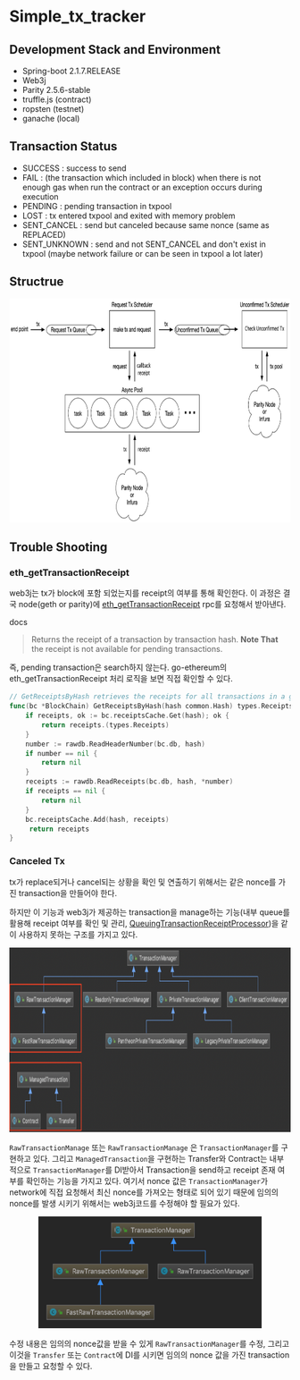 # Simple_tx_tracker

## Development Stack and Environment
- Spring-boot 2.1.7.RELEASE
- Web3j
- Parity 2.5.6-stable
- truffle.js (contract)
- ropsten (testnet) 
- ganache (local) 

## Transaction Status
- SUCCESS :
success to send  
- FAIL :
(the transaction which included in block) when there is not enough gas when run the contract or an exception occurs during execution  
- PENDING :
pending transaction in txpool  
- LOST :
tx entered txpool and exited with memory problem
- SENT_CANCEL :
send but canceled because same nonce (same as REPLACED)  
- SENT_UNKNOWN :
send and not SENT_CANCEL and don't exist in txpool (maybe network failure or can be seen in txpool a lot later)

## Structrue

<p align="center">
    	<img src="./img/simple_tx_tracker_structure.png" width="800" height="400"></img>
	
</p>


## Trouble Shooting
### eth_getTransactionReceipt
web3j는 tx가 block에 포함 되었는지를 receipt의 여부를 통해 확인한다. 이 과정은 결국 node(geth or parity)에 [eth_getTransactionReceipt](https://github.com/ethereum/wiki/wiki/JSON-RPC#eth_gettransactionreceipt) rpc를 요청해서 받아낸다. 

docs
> Returns the receipt of a transaction by transaction hash.
**Note That** the receipt is not available for pending transactions.

즉, pending transaction은 search하지 않는다.
go-ethereum의 eth_getTransactionReceipt 처리 로직을 보면 직접 확인할 수 있다.
```go
// GetReceiptsByHash retrieves the receipts for all transactions in a given block.
func(bc *BlockChain) GetReceiptsByHash(hash common.Hash) types.Receipts {
	if receipts, ok := bc.receiptsCache.Get(hash); ok {
		return receipts.(types.Receipts)
	}
	number := rawdb.ReadHeaderNumber(bc.db, hash)
	if number == nil {
		return nil
	}
	receipts := rawdb.ReadReceipts(bc.db, hash, *number)
	if receipts == nil {
		return nil
	}
	bc.receiptsCache.Add(hash, receipts)
	 return receipts
}
```

### Canceled Tx

tx가 replace되거나 cancel되는 상황을 확인 및 연출하기 위해서는 같은 nonce를 가진 transaction을 만들어야 한다.

하지만 이 기능과 web3j가 제공하는 transaction을 manage하는 기능(내부 queue를 활용해 receipt 여부를 확인 및 관리, [QueuingTransactionReceiptProcessor](https://github.com/web3j/web3j/blob/master/core/src/main/java/org/web3j/tx/response/QueuingTransactionReceiptProcessor.java))을 같이 사용하지 못하는 구조를 가지고 있다.

<p align="center">
    	<img src="./img/web3j_org.web3j.tx_class_diagram.png" width="800" height="330"></img>
</p>

`RawTransactionManage` 또는 `RawTransactionManage` 은 `TransactionManager`를 구현하고 있다.
그리고 `ManagedTransaction`을 구현하는 Transfer와 Contract는 내부적으로 `TransactionManager`를 DI받아서 Transaction을 send하고 receipt 존재 여부를 확인하는 기능을 가지고 있다.
여기서 nonce 값은 `TransactionManager`가 network에 직접 요청해서 최신 nonce를 가져오는 형태로 되어 있기 때문에 임의의 nonce를 발생 시키기 위해서는 web3j코드를 수정해야 할 필요가 있다.

<p align="center">
    	<img src="./img/web3j_org.web3j.tx_transactionManager.png" width="400" height="200"></img>
</p>

수정 내용은 임의의 nonce값을 받을 수 있게 `RawTransactionManager`를 수정, 그리고 이것을 `Transfer` 또는 `Contract`에 DI를 시키면 임의의 nonce 값을 가진 transaction을 만들고 요청할 수 있다.


